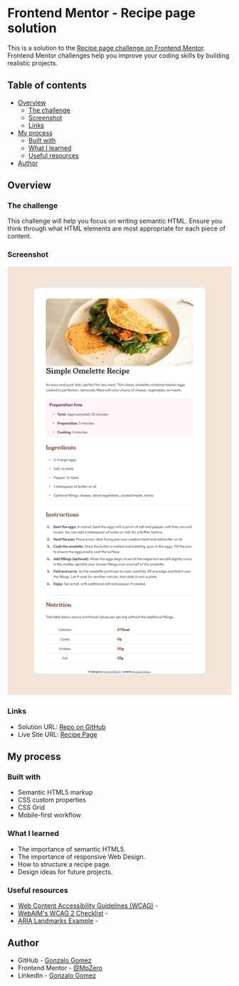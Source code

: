 # Frontend Mentor - Recipe page solution

This is a solution to the [Recipe page challenge on Frontend Mentor](https://www.frontendmentor.io/challenges/recipe-page-KiTsR8QQKm). Frontend Mentor challenges help you improve your coding skills by building realistic projects. 

## Table of contents

- [Overview](#overview)
  - [The challenge](#the-challenge)
  - [Screenshot](#screenshot)
  - [Links](#links)
- [My process](#my-process)
  - [Built with](#built-with)
  - [What I learned](#what-i-learned)
  - [Useful resources](#useful-resources)
- [Author](#author)



## Overview

### The challenge 

This challenge will help you focus on writing semantic HTML. Ensure you think through what HTML elements are most appropriate for each piece of content.

### Screenshot

![](recipe-page-screenshot.png)


### Links

- Solution URL: [Repo on GitHub](https://github.com/MpZero/frontend-mentor/tree/main/recipe-page)
- Live Site URL: [Recipe Page](https://mpzero.github.io/frontend-mentor/recipe-page/)

## My process

### Built with

- Semantic HTML5 markup
- CSS custom properties
- CSS Grid
- Mobile-first workflow

### What I learned

- The importance of semantic HTML5.
- The importance of responsive Web Design.
- How to structure a recipe page.
- Design ideas for future projects.

### Useful resources

- [Web Content Accessibility Guidelines (WCAG)](https://www.w3.org/WAI/standards-guidelines/wcag/) - 
- [WebAIM's WCAG 2 Checklist](https://webaim.org/standards/wcag/checklist) - 
- [ARIA Landmarks Example](https://www.w3.org/WAI/ARIA/apg/patterns/landmarks/examples/general-principles.html) -

## Author

- GitHub - [Gonzalo Gomez](https://github.com/MpZero)
- Frontend Mentor - [@MpZero](https://www.frontendmentor.io/profile/MpZero)
- LinkedIn - [Gonzalo Gomez](https:/www.linkedin.com/in/gonzalo-agustin-gomez-b98709318)
